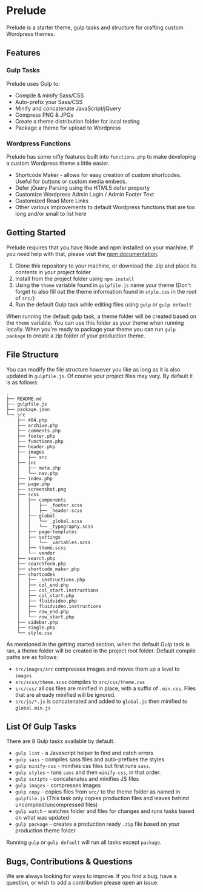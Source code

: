# Prelude #

Prelude is a starter theme, gulp tasks and structure for crafting custom Wordpress themes.

## Features ##

### Gulp Tasks ###
Prelude uses Gulp to: 
* Compile & minify Sass/CSS
* Auto-prefix your Sass/CSS
* Minify and concatenate JavaScript/jQuery
* Compress PNG & JPGs
* Create a theme distribution folder for local testing
* Package a theme for upload to Wordpress

### Wordpress Functions ###
Prelude has some nifty features built into `functions.php` to make developing a custom Wordpress theme a little easier.
* Shortcode Maker - allows for easy creation of custom shortcodes. Useful for buttons or custom media embeds.
* Defer jQuery Parsing using the HTML5 defer property
* Customize Wordpress Admin Login / Admin Footer Text
* Customized Read More Links
* Other various improvements to default Wordpress functions that are too long and/or small to list here

## Getting Started ##
Prelude requires that you have Node and npm installed on your machine. If you need help with that, please visit the [npm documentation](https://docs.npmjs.com/getting-started/installing-node).

1. Clone this repository to your machine, or download the .zip and place its contents in your project folder
2. Install from the project folder using `npm install`
3. Using the `theme` variable found in `gulpfile.js` name your theme (Don't forget to also fill out the theme information found in `style.css` in the root of `src/`)
4. Run the default Gulp task while editing files using `gulp` or `gulp default`

When running the default gulp task, a theme folder will be created based on the `theme` variable. You can use this folder as your theme when running locally. When you're ready to package your theme you can run `gulp package` to create a zip folder of your production theme.

## File Structure ##
You can modify the file structure however you like as long as it is also updated in `gulpfile.js`. Of course your project files may vary. By default it is as follows:

```
.
├── README.md
├── gulpfile.js
├── package.json
└── src
    ├── 404.php
    ├── archive.php
    ├── comments.php
    ├── footer.php
    ├── functions.php
    ├── header.php
    ├── images
    │	├── src
    ├── inc
    │   ├── meta.php
    │   └── nav.php
    ├── index.php
    ├── page.php
    ├── screenshot.png
    ├── scss
    │   ├── components
    │   │   ├── _footer.scss
    │   │   ├── _header.scss
    │   ├── global
    │   │   └── _global.scss
    │   │   └── _typography.scss
    │   ├── page-templates
    │   ├── settings
    │   │   └── _variables.scss
    │   ├── theme.scss
    │   └── vendor
    ├── search.php
    ├── searchform.php
    ├── shortcode_maker.php
    ├── shortcodes
    │   ├── _instructions.php
    │   ├── col_end.php
    │   ├── col_start.instructions
    │   ├── col_start.php
    │   ├── fluidvideo.php
    │   ├── fluidvideo.instructions
    │   ├── row_end.php
    │   └── row_start.php
    ├── sidebar.php
    ├── single.php
    └── style.css
```

As mentioned in the getting started section, when the default Gulp task is ran, a theme folder will be created in the project root folder. Default compile paths are as follows:

* `src/images/src` compresses images and moves them up a level to `images`
* `src/scss/theme.scss` compiles to `src/css/theme.css`
* `src/css/` all css files are minified in place, with a suffix of `.min.css`. Files that are already minified will be ignored.  
* `src/js/*.js` is concatenated and added to `global.js` then minified to `global.min.js`

## List Of Gulp Tasks ##
There are 8 Gulp tasks available by default.

* `gulp lint` - a Javascript helper to find and catch errors
* `gulp sass` - compiles sass files and auto-prefixes the styles
* `gulp minify-css` - minifies css files but first runs `sass`.
* `gulp styles` - runs `sass` and then `minify-css`, in that order.
* `gulp scripts` - concatenates and minifies JS files
* `gulp images` - compresses images
* `gulp copy` - copies files from `src/` to the theme folder as named in `gulpfile.js` (This task only copies production files and leaves behind uncompiled/uncompressed files)
* `gulp watch` - watches folder and files for changes and runs tasks based on what was updated
* `gulp package` - creates a production ready `.zip` file based on your production theme folder

Running `gulp` or `gulp default` will run all tasks except `package`.

## Bugs, Contributions & Questions ##
We are always looking for ways to improve. If you find a bug, have a question, or wish to add a contribution please open an issue.